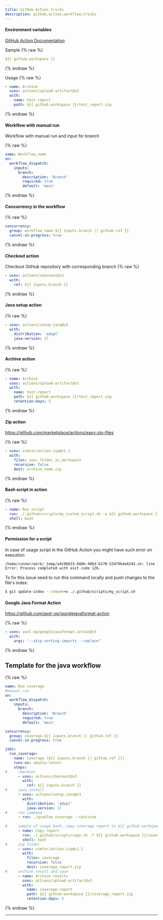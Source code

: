 ```yaml
---
title: GitHub Action tricks
description: github,action,workflow,tricks
---
```


#### Environment variables
[GitHub Action Documentation](https://docs.github.com/en/actions/learn-github-actions/environment-variables#default-environment-variables)

Sample
{% raw %}
```yaml
${{ github.workspace }}
```
{% endraw %}

Usage
{% raw %}
```yaml
- name: Archive 
  uses: actions/upload-artifact@v3
  with:
    name: test-report
    path: ${{ github.workspace }}/test_report.zip
```
{% endraw %}

#### Workflow with manual run

Workflow with manual run and input for branch

{% raw %}
```yaml
name: Workflow_name
on:
  workflow_dispatch:
    inputs:
      branch:
        description: 'Branch'
        required: true
        default: 'main'
```
{% endraw %}

#### Concurrency in the workflow
{% raw %}
```yaml
concurrency:
  group: workflow_name-${{ inputs.branch || github.ref }}
  cancel-in-progress: true
```
{% endraw %}

#### Checkout action
Checkout GitHub repository with corresponding branch
{% raw %}
```yaml
- uses: actions/checkout@v3
  with:
    ref: ${{ inputs.branch }}
```
{% endraw %}

#### Java setup action
{% raw %}
```yaml
- uses: actions/setup-java@v3
  with:
    distribution: 'adopt'
    java-version: 17
```
{% endraw %}

#### Archive action

{% raw %}
```yaml
- name: Archive 
  uses: actions/upload-artifact@v3
  with:
    name: test-report
    path: ${{ github.workspace }}/test_report.zip
    retention-days: 5
```
{% endraw %}

#### Zip action

https://github.com/marketplace/actions/easy-zip-files

{% raw %}
```yaml
- uses: vimtor/action-zip@v1.1
  with:
    files: your_folder_in_workspace
    recursive: false
    dest: archive_name.zip
```
{% endraw %}

#### Bash script in action
{% raw %}
```yaml
- name: Run script
  run: ./.github/scripts/my_custom_script.sh -w ${{ github.workspace }} -d true
  shell: bash
```
{% endraw %}

#### Permission for a script

In case of usage script in the GitHub Action you might have such error on execution
```bash
/home/runner/work/_temp/adc06633-b88b-406d-b270-52d79b4e6245.sh: line 1: ./.github/scripts/my_script.sh: Permission denied
Error: Process completed with exit code 126.
```
To fix this issue need to run this command locally and push changes to the file's index:
```bash
$ git update-index --chmod=+x ./.github/scripts/my_script.sh
```

#### Google Java Format Action
https://github.com/axel-op/googlejavaformat-action

{% raw %}
```yaml
- uses: axel-op/googlejavaformat-action@v3
  with:
    args: "--skip-sorting-imports --replace"
```
{% endraw %}

## Template for the java workflow
{% raw %}
```yaml
name: Run coverage
#manual run
on:
  workflow_dispatch:
    inputs:
      branch:
        description: 'Branch'
        required: true
        default: 'main'

concurrency:
  group: coverage-${{ inputs.branch || github.ref }}
  cancel-in-progress: true

jobs:
  run_coverage:
    name: Coverage (${{ inputs.branch || github.ref }})
    runs-on: ubuntu-latest
    steps:
#     checkout
      - uses: actions/checkout@v3
        with:
          ref: ${{ inputs.branch }}
#     java install
      - uses: actions/setup-java@v3
        with:
          distribution: 'adopt'
          java-version: 17
#     run command
      - run: ./gradlew coverage --continue
        
#     sample of usage bash, copy coverage report to ${{ github.workspace }}/coverage
      - name: Copy report
        run: ./.github/scripts/copy.sh -f ${{ github.workspace }}/coverage
        shell: bash
#     zip folder
      - uses: vimtor/action-zip@v1.1
        with:
          files: coverage
          recursive: false
          dest: coverage_report.zip
#     archive result and save
      - name: Archive results
        uses: actions/upload-artifact@v3
        with:
          name: coverage-report
          path: ${{ github.workspace }}/coverage_report.zip
          retention-days: 5
```
{% endraw %}

---
